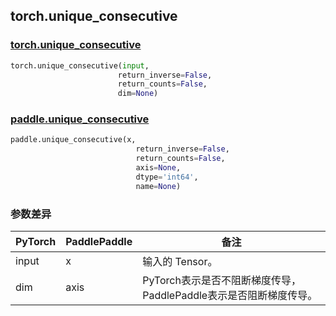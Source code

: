 ## torch.unique_consecutive
### [torch.unique_consecutive](https://pytorch.org/docs/stable/generated/torch.unique_consecutive.html?highlight=unique_consecutive#torch.unique_consecutive)

```python
torch.unique_consecutive(input, 
                        return_inverse=False, 
                        return_counts=False, 
                        dim=None)
```

### [paddle.unique_consecutive](https://www.paddlepaddle.org.cn/documentation/docs/zh/api/paddle/unique_consecutive_cn.html#unique-consecutive)

```python
paddle.unique_consecutive(x, 
                            return_inverse=False, 
                            return_counts=False, 
                            axis=None, 
                            dtype='int64', 
                            name=None)
```
### 参数差异
| PyTorch       | PaddlePaddle | 备注                                                   |
| ------------- | ------------ | ------------------------------------------------------ |
| input        | x            | 输入的 Tensor。                   |
| dim          | axis         | PyTorch表示是否不阻断梯度传导，PaddlePaddle表示是否阻断梯度传导。 |